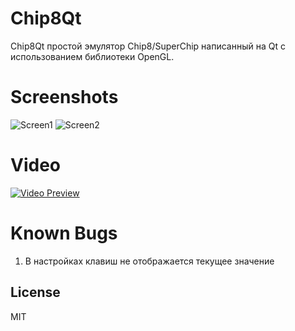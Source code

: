 # Chip8Qt
Chip8Qt простой эмулятор Chip8/SuperChip написанный на Qt с использованием библиотеки OpenGL.

# Screenshots

![Screen1](https://i.imgur.com/fTkQmsM.png)
![Screen2](https://i.imgur.com/9sAfNXw.png)

# Video

[![Video Preview](https://i.imgur.com/jzUQF3F.png)](https://youtu.be/KmRylI_nOSo)

# Known Bugs

1. В настройках клавиш не отображается текущее значение

License
----

MIT